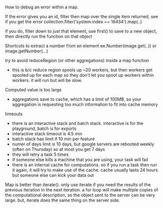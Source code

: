 How to debug an error within a map.

If the error gives you an id, filter then map over the single item returned, see if you get the error
collection.filter('system:index == 16434').map(..)

if you do, filter down to just that element, use first() to save to a new object, then directly run the function on that object

Shortcuts to extract a number from an element
ee.Number(image.get(..)) or
image.getNumber(...)

try to avoid reduceRegion (or other aggregations) inside a map function
- this is b/c reduce region spools up ~20 workers, but then workers get spooled up for each map
	so they don't let you spool up workers within workers. it will run but will be slow.

Computed value is too large
- aggregations save to cache, which has a limit of 100MB, so your aggregation is requesting too much information to fit into cache memory

timeouts
- there is an interactive stack and batch stack. interactive is for the playground, batch is for exports
- interactive stack timeout is 4.5 min
- batch stack has limit if 10 min per feature
- numer of days limit is 10 days, but google servers are rebooted weekly (often on Thursday) so at most you get 7 days
- they will retry a task 5 times
- if someone else kills a machine that you are using, your task will fail
- there is an internal cache for computations. so if you run a task then run it again, it will try to make use of the cache. cache usually lasts 24 hours but someone else can kick your data out

Map is better than iterate(). only use iterate if you need the results of the previous iteration in the next iteration. a for loop will make multiple copies of the computational description, so the object sent to the server can be very large. but, iterate does the same thing on the server side.

